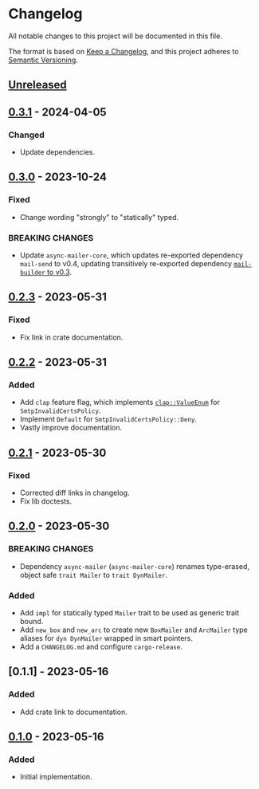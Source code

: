# Changelog

All notable changes to this project will be documented in this file.

The format is based on [Keep a Changelog](https://keepachangelog.com/en/1.0.0/),
and this project adheres to [Semantic Versioning](https://semver.org/spec/v2.0.0.html).

<!-- next-header -->

## [Unreleased] <!-- release-date -->

## [0.3.1] - 2024-04-05

### Changed

- Update dependencies.

## [0.3.0] - 2023-10-24

### Fixed

- Change wording "strongly" to "statically" typed.

### BREAKING CHANGES

- Update `async-mailer-core`, which updates re-exported dependency `mail-send` to v0.4,
  updating transitively re-exported dependency
  [`mail-builder` to v0.3](https://github.com/stalwartlabs/mail-builder/compare/0.2.5...v0.3.1).

## [0.2.3] - 2023-05-31

### Fixed

- Fix link in crate documentation.

## [0.2.2] - 2023-05-31

### Added

- Add `clap` feature flag, which implements [`clap::ValueEnum`](https://docs.rs/clap/latest/clap/trait.ValueEnum.html)
  for `SmtpInvalidCertsPolicy`.
- Implement `Default` for `SmtpInvalidCertsPolicy::Deny`.
- Vastly improve documentation.

## [0.2.1] - 2023-05-30

### Fixed

- Corrected diff links in changelog.
- Fix lib doctests.

## [0.2.0] - 2023-05-30

### BREAKING CHANGES

- Dependency `async-mailer` (`async-mailer-core`) renames type-erased, object safe `trait Mailer` to `trait DynMailer`.

### Added

- Add `impl` for statically typed `Mailer` trait to be used as generic trait bound.
- Add `new_box` and `new_arc` to create new `BoxMailer` and `ArcMailer` type aliases for `dyn DynMailer` wrapped in smart pointers.
- Add a `CHANGELOG.md` and configure `cargo-release`.

## [0.1.1] - 2023-05-16

### Added

- Add crate link to documentation.

## [0.1.0] - 2023-05-16

### Added

- Initial implementation.

<!-- next-url -->
[Unreleased]: https://github.com/LeoniePhiline/async-mailer/compare/async-mailer-smtp-v0.3.1...HEAD
[0.3.1]: https://github.com/LeoniePhiline/async-mailer/compare/async-mailer-smtp-v0.3.0...async-mailer-smtp-v0.3.1
[0.3.0]: https://github.com/LeoniePhiline/async-mailer/compare/async-mailer-smtp-v0.2.3...async-mailer-smtp-v0.3.0
[0.2.3]: https://github.com/LeoniePhiline/async-mailer/compare/async-mailer-smtp-v0.2.2...async-mailer-smtp-v0.2.3
[0.2.2]: https://github.com/LeoniePhiline/async-mailer/compare/async-mailer-smtp-v0.2.1...async-mailer-smtp-v0.2.2
[0.2.1]: https://github.com/LeoniePhiline/async-mailer/compare/async-mailer-smtp-v0.2.0...async-mailer-smtp-v0.2.1
[0.2.0]: https://github.com/LeoniePhiline/async-mailer/compare/async-mailer-smtp-v0.1.2...async-mailer-smtp-v0.2.0
[0.1.2]: https://github.com/LeoniePhiline/async-mailer/compare/async-mailer-smtp-v0.1.0...async-mailer-smtp-v0.1.2
[0.1.0]: https://github.com/LeoniePhiline/async-mailer/releases/tag/async-mailer-smtp-v0.1.0
